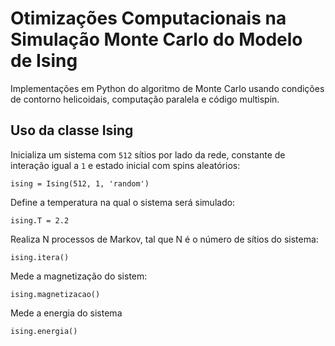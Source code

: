 Otimizações Computacionais na Simulação Monte Carlo do Modelo de Ising
======

Implementações em Python do algoritmo de Monte Carlo usando condições de contorno helicoidais, computação paralela e código multispin.
    
Uso da classe Ising
------------

Inicializa um sistema com `512` sítios por lado da rede, constante de interação igual a `1` e estado inicial com spins aleatórios:

    ising = Ising(512, 1, 'random')

Define a temperatura na qual o sistema será simulado:

    ising.T = 2.2

Realiza N processos de Markov, tal que N é o número de sítios do sistema:

    ising.itera()

Mede a magnetização do sistem:

    ising.magnetizacao()

Mede a energia do sistema

    ising.energia()